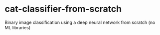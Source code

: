 # cat-classifier-from-scratch
Binary image classification using a deep neural network from scratch (no ML libraries)
